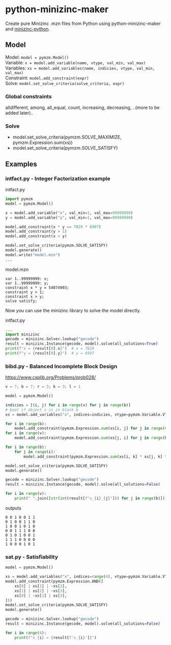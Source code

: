# python-minizinc-maker

Create pure Minizinc .mzn files from Python using python-minizinc-maker and [minizinc-python](https://github.com/MiniZinc/minizinc-python).


## Model
Model: `model = pymzm.Model()` \
Variable: `x = model.add_variable(name, vtype, val_min, val_max)` \
Variables: `xs = model.add_variables(name, indicies, vtype, val_min, val_max)` \
Constraint: `model.add_constraint(expr)`\
Solve: `model.set_solve_criteria(solve_criteria, expr)`

### Global constraints
alldifferent, among, all_equal, count, increasing, decreasing, ..(more to be added later)..

### Solve
* model.set_solve_criteria(pymzm.SOLVE_MAXIMIZE, pymzm.Expression.sum(xs))
* model.set_solve_criteria(pymzm.SOLVE_SATISFY)

### 

## Examples
### intfact.py - Integer Factorization example
intfact.py
```python
import pymzm
model = pymzm.Model()

x = model.add_variable("x", val_min=1, val_max=99999999)
y = model.add_variable("y", val_min=1, val_max=99999999)

model.add_constraint(x * y == 7829 * 6907)
model.add_constraint(y > 1)
model.add_constraint(x > y)

model.set_solve_criteria(pymzm.SOLVE_SATISFY)
model.generate()
model.write("model.mzn")
...
```

model.mzn
```mzn
var 1..99999999: x;
var 1..99999999: y;
constraint x * y = 54074903;
constraint y > 1;
constraint x > y;
solve satisfy;
```

Now you can use the minizinc library to solve the model directly.

intfact.py
```python
...
import minizinc
gecode = minizinc.Solver.lookup("gecode")
result = minizinc.Instance(gecode, model).solve(all_solutions=True)
print(f"x = {result[0].x}")  # x = 7829
print(f"y = {result[0].y}")  # y = 6907
```

### bibd.py - Balanced Incomplete Block Design
https://www.csplib.org/Problems/prob028/
```python
v = 7; b = 7; r = 3; k = 3; l = 1

model = pymzm.Model()

indicies = [(i, j) for i in range(v) for j in range(b)]
# bool if object v is in block b
xs = model.add_variables("x", indices=indicies, vtype=pymzm.Variable.VTYPE_BOOL)

for i in range(b):
    model.add_constraint(pymzm.Expression.sum(xs[i, j] for j in range(v)) == r)
for i in range(v):
    model.add_constraint(pymzm.Expression.sum(xs[j, i] for j in range(b)) == k)

for i in range(b):
    for j in range(i):
        model.add_constraint(pymzm.Expression.sum(xs[i, k] * xs[j, k] for k in range(v)) == l)

model.set_solve_criteria(pymzm.SOLVE_SATISFY)
model.generate()

gecode = minizinc.Solver.lookup("gecode")
result = minizinc.Instance(gecode, model).solve(all_solutions=False)

for i in range(v):
    print(" ".join([str(int(result[f"x_{i}_{j}"])) for j in range(b)]))
```
outputs
```
0 0 1 0 0 1 1
0 1 0 0 1 1 0
1 0 0 1 0 1 0
0 0 1 1 1 0 0
0 1 0 1 0 0 1
1 1 1 0 0 0 0
1 0 0 0 1 0 1
```

### sat.py - Satisfiability
```python
model = pymzm.Model()

xs = model.add_variables("x", indices=range(4), vtype=pymzm.Variable.VTYPE_BOOL)
model.add_constraint(pymzm.Expression.AND([
    xs[0] | xs[1] | ~xs[2],
    xs[1] | xs[2] | ~xs[3],
    xs[0] | ~xs[1] | xs[3],
]))
model.set_solve_criteria(pymzm.SOLVE_SATISFY)
model.generate()

gecode = minizinc.Solver.lookup("gecode")
result = minizinc.Instance(gecode, model).solve(all_solutions=False)

for i in range(4):
    print(f"x_{i} = {result[f'x_{i}']}")
```
